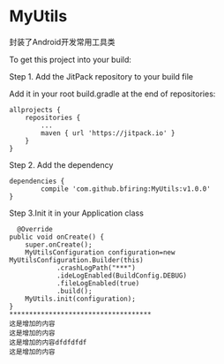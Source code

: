 # MyUtils
封装了Android开发常用工具类

To get this project into your build:

Step 1. Add the JitPack repository to your build file

Add it in your root build.gradle at the end of repositories:

	allprojects {
		repositories {
			...
			maven { url 'https://jitpack.io' }
		}
	}
Step 2. Add the dependency

	dependencies {
	        compile 'com.github.bfiring:MyUtils:v1.0.0'
	}

 Step 3.Init it in your Application class

    
	
	  @Override
    public void onCreate() {
        super.onCreate();
        MyUtilsConfiguration configuration=new MyUtilsConfiguration.Builder(this)
                .crashLogPath("***")
                .ideLogEnabled(BuildConfig.DEBUG)
                .fileLogEnabled(true)
                .build();
        MyUtils.init(configuration);
    }
    ************************************
    这是增加的内容
    这是增加的内容
    这是增加的内容dfdfdfdf
    这是增加的内容
	
